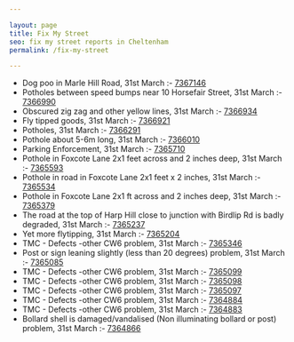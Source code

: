 ```yaml
---

layout: page
title: Fix My Street
seo: fix my street reports in Cheltenham
permalink: /fix-my-street

---
```


<!-- fix_marker starts -->

- Dog poo in Marle Hill Road, 31st March :- [7367146](https://www.fixmystreet.com/report/7367146)
- Potholes between speed bumps near 10 Horsefair Street, 31st March :- [7366990](https://www.fixmystreet.com/report/7366990)
- Obscured zig zag and other yellow lines, 31st March :- [7366934](https://www.fixmystreet.com/report/7366934)
- Fly tipped goods, 31st March :- [7366921](https://www.fixmystreet.com/report/7366921)
- Potholes, 31st March :- [7366291](https://www.fixmystreet.com/report/7366291)
- Pothole about 5-6m long, 31st March :- [7366010](https://www.fixmystreet.com/report/7366010)
- Parking Enforcement, 31st March :- [7365710](https://www.fixmystreet.com/report/7365710)
- Pothole in Foxcote Lane 2x1 feet across and 2 inches deep, 31st March :- [7365593](https://www.fixmystreet.com/report/7365593)
- Pothole in road in Foxcote Lane 2x1 feet x 2 inches, 31st March :- [7365534](https://www.fixmystreet.com/report/7365534)
- Pothole in Foxcote Lane 2x1 ft across and 2 inches deep, 31st March :- [7365379](https://www.fixmystreet.com/report/7365379)
- The road at the top of Harp Hill close to junction with Birdlip Rd is badly degraded, 31st March :- [7365237](https://www.fixmystreet.com/report/7365237)
- Yet more flytipping, 31st March :- [7365204](https://www.fixmystreet.com/report/7365204)
- TMC - Defects -other CW6 problem, 31st March :- [7365346](https://www.fixmystreet.com/report/7365346)
- Post or sign leaning slightly (less than 20 degrees) problem, 31st March :- [7365085](https://www.fixmystreet.com/report/7365085)
- TMC - Defects -other CW6 problem, 31st March :- [7365099](https://www.fixmystreet.com/report/7365099)
- TMC - Defects -other CW6 problem, 31st March :- [7365098](https://www.fixmystreet.com/report/7365098)
- TMC - Defects -other CW6 problem, 31st March :- [7365097](https://www.fixmystreet.com/report/7365097)
- TMC - Defects -other CW6 problem, 31st March :- [7364884](https://www.fixmystreet.com/report/7364884)
- TMC - Defects -other CW6 problem, 31st March :- [7364883](https://www.fixmystreet.com/report/7364883)
- Bollard shell is damaged/vandalised (Non illuminating bollard or post) problem, 31st March :- [7364866](https://www.fixmystreet.com/report/7364866)

<!-- fix_marker ends -->
